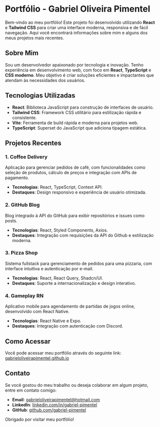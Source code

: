 # Portfólio - Gabriel Oliveira Pimentel

Bem-vindo ao meu portfólio! Este projeto foi desenvolvido utilizando **React** e **Tailwind CSS** para criar uma interface moderna, responsiva e de fácil navegação. Aqui você encontrará informações sobre mim e alguns dos meus projetos mais recentes.

## Sobre Mim

Sou um desenvolvedor apaixonado por tecnologia e inovação. Tenho experiência em desenvolvimento web, com foco em **React**, **TypeScript** e **CSS moderno**. Meu objetivo é criar soluções eficientes e impactantes que atendam às necessidades dos usuários.

## Tecnologias Utilizadas

- **React**: Biblioteca JavaScript para construção de interfaces de usuário.
- **Tailwind CSS**: Framework CSS utilitário para estilização rápida e consistente.
- **Vite**: Ferramenta de build rápida e moderna para projetos web.
- **TypeScript**: Superset do JavaScript que adiciona tipagem estática.

## Projetos Recentes

### 1. **Coffee Delivery**
Aplicação para gerenciar pedidos de café, com funcionalidades como seleção de produtos, cálculo de preços e integração com APIs de pagamento.

- **Tecnologias**: React, TypeScript, Context API.
- **Destaques**: Design responsivo e experiência de usuário otimizada.

### 2. **GitHub Blog**
Blog integrado à API do GitHub para exibir repositórios e issues como posts.

- **Tecnologias**: React, Styled Components, Axios.
- **Destaques**: Integração com requisições da API do Github e estilização moderna.

### 3. **Pizza Shop**
Sistema fullstack para gerenciamento de pedidos para uma pizzaria, com interface intuitiva e autenticação por e-mail.

- **Tecnologias**: React, React Query, Shadcn/UI.
- **Destaques**: Suporte a internacionalização e design interativo.

### 4. **Gameplay RN**
Aplicativo mobile para agendamento de partidas de jogos online, desenvolvido com React Native.

- **Tecnologias**: React Native e Expo.
- **Destaques**: Integração com autenticação com Discord.

## Como Acessar

Você pode acessar meu portfólio através do seguinte link: [gabrieloliveirapimentel.github.io](https://www.gabrieloliveirapimentel.github.io)

## Contato

Se você gostou do meu trabalho ou deseja colaborar em algum projeto, entre em contato comigo:

- **Email**: gabrieloliveirapimentel@hotmail.com
- **LinkedIn**: [linkedin.com/in/gabriel-pimentel](https://linkedin.com/in/gabriel-pimentel)
- **GitHub**: [github.com/gabriel-pimentel](https://github.com/gabriel-pimentel)

Obrigado por visitar meu portfólio!
